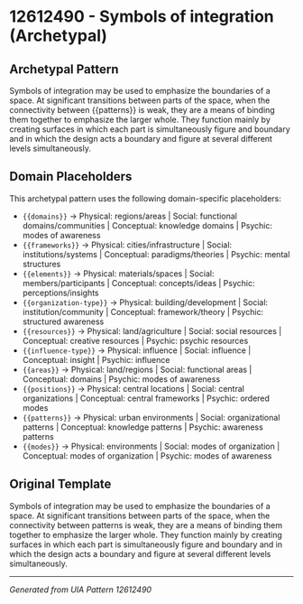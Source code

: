 # 12612490 - Symbols of integration (Archetypal)

## Archetypal Pattern

Symbols of integration may be used to emphasize the boundaries of a space. At significant transitions between parts of the space, when the connectivity between {{patterns}} is weak, they are a means of binding them together to emphasize the larger whole. They function mainly by creating surfaces in which each part is simultaneously figure and boundary and in which the design acts a boundary and figure at several different levels simultaneously.

## Domain Placeholders

This archetypal pattern uses the following domain-specific placeholders:

- `{{domains}}` → Physical: regions/areas | Social: functional domains/communities | Conceptual: knowledge domains | Psychic: modes of awareness
- `{{frameworks}}` → Physical: cities/infrastructure | Social: institutions/systems | Conceptual: paradigms/theories | Psychic: mental structures
- `{{elements}}` → Physical: materials/spaces | Social: members/participants | Conceptual: concepts/ideas | Psychic: perceptions/insights
- `{{organization-type}}` → Physical: building/development | Social: institution/community | Conceptual: framework/theory | Psychic: structured awareness
- `{{resources}}` → Physical: land/agriculture | Social: social resources | Conceptual: creative resources | Psychic: psychic resources
- `{{influence-type}}` → Physical: influence | Social: influence | Conceptual: insight | Psychic: influence
- `{{areas}}` → Physical: land/regions | Social: functional areas | Conceptual: domains | Psychic: modes of awareness
- `{{positions}}` → Physical: central locations | Social: central organizations | Conceptual: central frameworks | Psychic: ordered modes
- `{{patterns}}` → Physical: urban environments | Social: organizational patterns | Conceptual: knowledge patterns | Psychic: awareness patterns
- `{{modes}}` → Physical: environments | Social: modes of organization | Conceptual: modes of organization | Psychic: modes of awareness

## Original Template

Symbols of integration may be used to emphasize the boundaries of a space. At significant transitions between parts of the space, when the connectivity between patterns is weak, they are a means of binding them together to emphasize the larger whole. They function mainly by creating surfaces in which each part is simultaneously figure and boundary and in which the design acts a boundary and figure at several different levels simultaneously.

---
*Generated from UIA Pattern 12612490*

